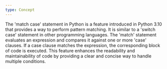 ```yaml
---
type: Concept
---
```


The 'match case' statement in Python is a feature introduced in Python 3.10 that provides a way to perform pattern matching. It is similar to a 'switch case' statement in other programming languages. The 'match' statement evaluates an expression and compares it against one or more 'case' clauses. If a case clause matches the expression, the corresponding block of code is executed. This feature enhances the readability and maintainability of code by providing a clear and concise way to handle multiple conditions.